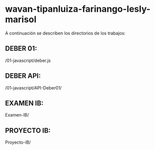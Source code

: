 # wavan-tipanluiza-farinango-lesly-marisol

 A continuación se describen los directorios de los trabajos:
 
## DEBER 01: 
/01-javascript/deber.js

## DEBER API: 
/01-javascript/API-Deber01/

## EXAMEN IB: 
Examen-IB/

## PROYECTO IB: 
Proyecto-IB/

